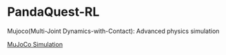 # PandaQuest-RL
Mujoco(Multi-Joint Dynamics-with-Contact): Advanced physics simulation

[MuJoCo Simulation](https://mujoco.org/)
